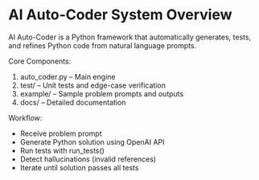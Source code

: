 # AI Auto-Coder System Overview

AI Auto-Coder is a Python framework that automatically generates, tests, and refines Python code from natural language prompts. 

Core Components:
1. auto_coder.py – Main engine
2. test/ – Unit tests and edge-case verification
3. example/ – Sample problem prompts and outputs
4. docs/ – Detailed documentation

Workflow:
- Receive problem prompt
- Generate Python solution using OpenAI API
- Run tests with run_tests()
- Detect hallucinations (invalid references)
- Iterate until solution passes all tests
